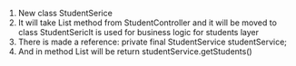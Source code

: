 1. New class StudentSerice
2. It will take List<Student> method from StudentController and it will be moved to class StudentSericIt is used for business logic for students layer
3. There is made a reference: private final StudentService studentService;
4. And in method List<Student> will be return studentService.getStudents()
